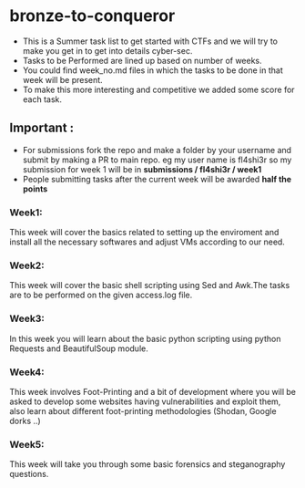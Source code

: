 # bronze-to-conqueror
* This is a Summer task list to get started with CTFs and we will try to make you get in to get into details cyber-sec.
* Tasks to be Performed are lined up based on number of weeks.
* You could find week_no.md files in which the tasks to be done in that week will be present. 
* To make this more interesting and competitive we added some score for each task.

## Important :
* For submissions fork the repo and make a folder by your username and submit by making a PR to main repo. eg  my user name is fl4shi3r so my submission for week 1 will be in  **submissions / fl4shi3r / week1**
* People submitting tasks after the current week will be awarded **half the points**

### Week1:
This week will cover the basics related to setting up the enviroment and install all the necessary softwares and adjust VMs according to our need.

### Week2:
This week will cover the basic shell scripting using Sed and Awk.The tasks are to be performed on the given access.log file.

### Week3:
In this week you will learn about the basic python scripting using python Requests and BeautifulSoup module.

### Week4:
This week involves Foot-Printing and a bit of development where you will be asked to develop some websites having vulnerabilities and exploit them, also learn about different foot-printing methodologies (Shodan, Google dorks ..)

### Week5:
This week will take you through some basic forensics and steganography questions.
